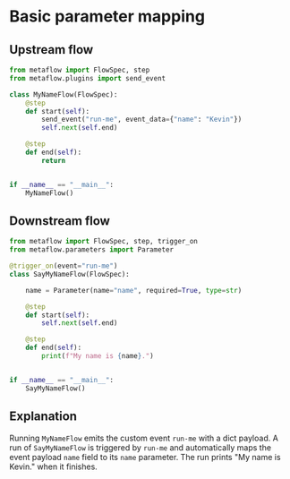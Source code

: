 # Basic parameter mapping

## Upstream flow

```python
from metaflow import FlowSpec, step
from metaflow.plugins import send_event

class MyNameFlow(FlowSpec):
    @step
    def start(self):
        send_event("run-me", event_data={"name": "Kevin"})
        self.next(self.end)

    @step
    def end(self):
        return


if __name__ == "__main__":
    MyNameFlow()
```

## Downstream flow

```python
from metaflow import FlowSpec, step, trigger_on
from metaflow.parameters import Parameter

@trigger_on(event="run-me")
class SayMyNameFlow(FlowSpec):

    name = Parameter(name="name", required=True, type=str)

    @step
    def start(self):
        self.next(self.end)

    @step
    def end(self):
        print(f"My name is {name}.")


if __name__ == "__main__":
    SayMyNameFlow()
```

## Explanation

Running `MyNameFlow` emits the custom event `run-me` with a dict payload. A run of `SayMyNameFlow` is triggered by `run-me` and automatically maps the event payload `name` field
to its `name` parameter. The run prints "My name is Kevin." when it finishes.